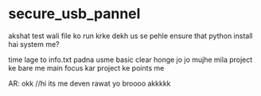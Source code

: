 # secure_usb_pannel

akshat test wali file ko run krke dekh 
us se pehle ensure that python install hai system me?

time lage to info.txt padna usme basic clear honge jo jo mujhe mila project ke bare me main focus kar project ke points me 

AR: okk
//hi its me deven rawat
yo broooo akkkkk